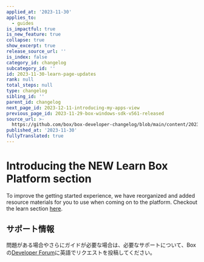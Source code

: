 ```yaml
---
applied_at: '2023-11-30'
applies_to:
  - guides
is_impactful: true
is_new_feature: true
collapse: true
show_excerpt: true
release_source_url: ''
is_index: false
category_id: changelog
subcategory_id: ''
id: 2023-11-30-learn-page-updates
rank: null
total_steps: null
type: changelog
sibling_id: ''
parent_id: changelog
next_page_id: 2023-12-11-introducing-my-apps-view
previous_page_id: 2023-11-29-box-windows-sdk-v561-released
source_url: >-
  https://github.com/box/box-developer-changelog/blob/main/content/2023/11-30-learn-page-updates.md
published_at: '2023-11-30'
fullyTranslated: true
---
```

# Introducing the NEW Learn Box Platform section

To improve the getting started experience, we have reorganized and added resource materials for you to use when coming on to the platform. Checkout the learn section [here][1].

<!-- more -->

## サポート情報

問題がある場合やさらにガイドが必要な場合は、必要なサポートについて、Boxの[Developer Forum][2]に英語でリクエストを投稿してください。

[1]: https://developer.box.com/platform/

[2]: https://forum.box.com/
